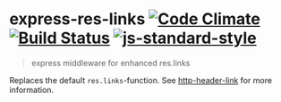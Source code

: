 # express-res-links [![Code Climate](https://codeclimate.com/github/ileri/express-res-links/badges/gpa.svg)](https://codeclimate.com/github/ileri/express-res-links) [![Build Status](https://travis-ci.org/ileri/express-res-links.svg)](https://travis-ci.org/ileri/express-res-links) [![js-standard-style](https://img.shields.io/badge/code%20style-standard-brightgreen.svg?style=flat)](https://github.com/feross/standard)
> express middleware for enhanced res.links

Replaces the default `res.links`-function. See
[http-header-link](/ileri/http-header-link) for more information.
